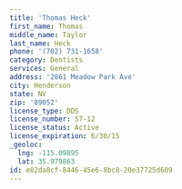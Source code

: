 ```yaml
---
title: 'Thomas Heck'
first_name: Thomas
middle_name: Taylor
last_name: Heck
phone: '(702) 731-1658'
category: Dentists
services: General
address: '2861 Meadow Park Ave'
city: Henderson
state: NV
zip: '89052'
license_type: DDS
license_number: S7-12
license_status: Active
license_expiration: 6/30/15
_geoloc:
  lng: -115.09895
  lat: 35.979863
id: e82da8cf-8446-45e6-8bc8-20e37725d609
---
```

